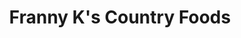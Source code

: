 ---
title: "Franny K's Country Foods"
url: /solon-springs/franny-ks-country-foods/
shop: supermarket
---